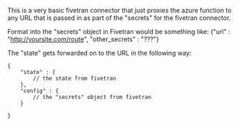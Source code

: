 This is a very basic fivetran connector that just proxies the azure function to any URL that is passed in as part of the "secrets" for the fivetran connector.

Format into the "secrets" object in Fivetran would be something like: {"url" : "http://yoursite.com/route", "other_secrets" : "???"}

The "state" gets forwarded on to the URL in the following way:

```
{
    "state" : {
        // the state from fivetran
    },
    "config" : {
        // the "secrets" object from fivetran
    }

}
```
